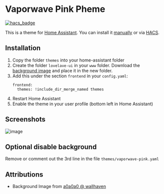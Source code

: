 # Vaporwave Pink Pheme
[![hacs_badge](https://img.shields.io/badge/HACS-Default-orange.svg)](https://github.com/custom-components/hacs)

This is a theme for [Home Assistant](https://www.home-assistant.io/). You can install it [manually](#installation) or via [HACS](https://hacs.xyz/).

## Installation
1. Copy the folder `themes` into your home-assistant folder
2. Create the folder `lovelave-ui` in your `www` folder. Download the [background image](https://github.com/linsvensson/vaporwave-pink-theme/raw/master/www/lovelace-ui/pink-with-mountains.jpg) and place it in the new folder.
3. Add this under the section `frontend` in your `config.yaml`:
    ```
    frontend:
      themes: !include_dir_merge_named themes
    ```
4. Restart Home Assistant
5. Enable the theme in your user profile (bottom left in Home Assistant)
 
## Screenshots
![image]()

## Optional disable background
Remove or comment out the 3rd line in the file `themes/vaporwave-pink.yaml`

## Attributions
- Background Image from [a0a0a0 @ wallhaven](https://whvn.cc/5wdj69)